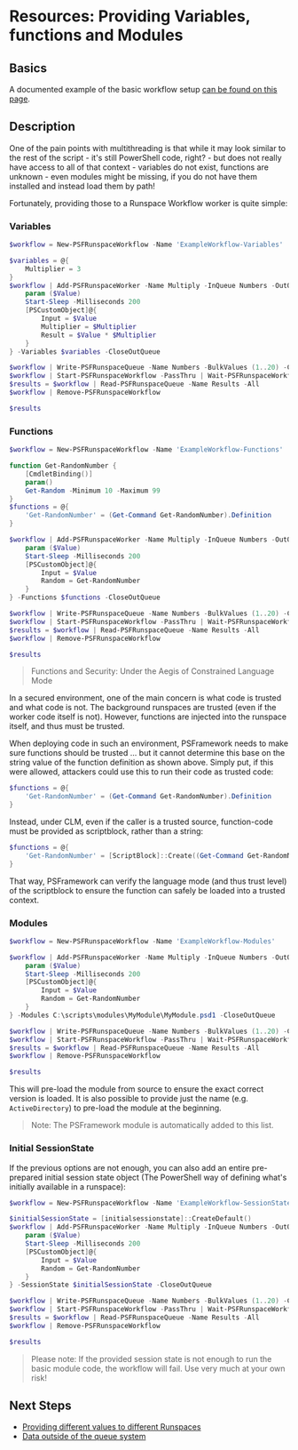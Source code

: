 ﻿---
sidebar_position: 3
---

# Resources: Providing Variables, functions and Modules

## Basics

A documented example of the basic workflow setup [can be found on this page](examples-simple.md).

## Description

One of the pain points with multithreading is that while it may look similar to the rest of the script - it's still PowerShell code, right? - but does not really have access to all of that context - variables do not exist, functions are unknown - even modules might be missing, if you do not have them installed and instead load them by path!

Fortunately, providing those to a Runspace Workflow worker is quite simple:

### Variables

```powershell
$workflow = New-PSFRunspaceWorkflow -Name 'ExampleWorkflow-Variables'

$variables = @{
    Multiplier = 3
}
$workflow | Add-PSFRunspaceWorker -Name Multiply -InQueue Numbers -OutQueue Results -Count 5 -ScriptBlock {
    param ($Value)
    Start-Sleep -Milliseconds 200
    [PSCustomObject]@{
        Input = $Value
        Multiplier = $Multiplier
        Result = $Value * $Multiplier
    }
} -Variables $variables -CloseOutQueue

$workflow | Write-PSFRunspaceQueue -Name Numbers -BulkValues (1..20) -Close
$workflow | Start-PSFRunspaceWorkflow -PassThru | Wait-PSFRunspaceWorkflow -WorkerName Multiply -Closed -PassThru | Stop-PSFRunspaceWorkflow
$results = $workflow | Read-PSFRunspaceQueue -Name Results -All
$workflow | Remove-PSFRunspaceWorkflow

$results
```

### Functions

```powershell
$workflow = New-PSFRunspaceWorkflow -Name 'ExampleWorkflow-Functions'

function Get-RandomNumber {
    [CmdletBinding()]
    param()
    Get-Random -Minimum 10 -Maximum 99
}
$functions = @{
    'Get-RandomNumber' = (Get-Command Get-RandomNumber).Definition
}

$workflow | Add-PSFRunspaceWorker -Name Multiply -InQueue Numbers -OutQueue Results -Count 5 -ScriptBlock {
    param ($Value)
    Start-Sleep -Milliseconds 200
    [PSCustomObject]@{
        Input = $Value
        Random = Get-RandomNumber
    }
} -Functions $functions -CloseOutQueue

$workflow | Write-PSFRunspaceQueue -Name Numbers -BulkValues (1..20) -Close
$workflow | Start-PSFRunspaceWorkflow -PassThru | Wait-PSFRunspaceWorkflow -WorkerName Multiply -Closed -PassThru | Stop-PSFRunspaceWorkflow
$results = $workflow | Read-PSFRunspaceQueue -Name Results -All
$workflow | Remove-PSFRunspaceWorkflow

$results
```

> Functions and Security: Under the Aegis of Constrained Language Mode

In a secured environment, one of the main concern is what code is trusted and what code is not.
The background runspaces are trusted (even if the worker code itself is not). However, functions are injected into the runspace itself, and thus must be trusted.

When deploying code in such an environment, PSFramework needs to make sure functions should be trusted ... but it cannot determine this base on the string value of the function definition as shown above.
Simply put, if this were allowed, attackers could use this to run their code as trusted code:

````powershell
$functions = @{
    'Get-RandomNumber' = (Get-Command Get-RandomNumber).Definition
}
````

Instead, under CLM, even if the caller is a trusted source, function-code must be provided as scriptblock, rather than a string:

````powershell
$functions = @{
    'Get-RandomNumber' = [ScriptBlock]::Create((Get-Command Get-RandomNumber).Definition)
}
````

That way, PSFramework can verify the language mode (and thus trust level) of the scriptblock to ensure the function can safely be loaded into a trusted context.

### Modules

```powershell
$workflow = New-PSFRunspaceWorkflow -Name 'ExampleWorkflow-Modules'

$workflow | Add-PSFRunspaceWorker -Name Multiply -InQueue Numbers -OutQueue Results -Count 5 -ScriptBlock {
    param ($Value)
    Start-Sleep -Milliseconds 200
    [PSCustomObject]@{
        Input = $Value
        Random = Get-RandomNumber
    }
} -Modules C:\scripts\modules\MyModule\MyModule.psd1 -CloseOutQueue

$workflow | Write-PSFRunspaceQueue -Name Numbers -BulkValues (1..20) -Close
$workflow | Start-PSFRunspaceWorkflow -PassThru | Wait-PSFRunspaceWorkflow -WorkerName Multiply -Closed -PassThru | Stop-PSFRunspaceWorkflow
$results = $workflow | Read-PSFRunspaceQueue -Name Results -All
$workflow | Remove-PSFRunspaceWorkflow

$results
```

This will pre-load the module from source to ensure the exact correct version is loaded.
It is also possible to provide just the name (e.g. `ActiveDirectory`) to pre-load the module at the beginning.

> Note: The PSFramework module is automatically added to this list.

### Initial SessionState

If the previous options are not enough, you can also add an entire pre-prepared initial session state object (The PowerShell way of defining what's initially available in a runspace):

```powershell
$workflow = New-PSFRunspaceWorkflow -Name 'ExampleWorkflow-SessionState'

$initialSessionState = [initialsessionstate]::CreateDefault()
$workflow | Add-PSFRunspaceWorker -Name Multiply -InQueue Numbers -OutQueue Results -Count 5 -ScriptBlock {
    param ($Value)
    Start-Sleep -Milliseconds 200
    [PSCustomObject]@{
        Input = $Value
        Random = Get-RandomNumber
    }
} -SessionState $initialSessionState -CloseOutQueue

$workflow | Write-PSFRunspaceQueue -Name Numbers -BulkValues (1..20) -Close
$workflow | Start-PSFRunspaceWorkflow -PassThru | Wait-PSFRunspaceWorkflow -WorkerName Multiply -Closed -PassThru | Stop-PSFRunspaceWorkflow
$results = $workflow | Read-PSFRunspaceQueue -Name Results -All
$workflow | Remove-PSFRunspaceWorkflow

$results
```

> Please note: If the provided session state is not enough to run the basic module code, the workflow will fail. Use very much at your own risk!

## Next Steps

+ [Providing different values to different Runspaces](examples-perrunspacevariables.md)
+ [Data outside of the queue system](examples-the-data-field.md)
